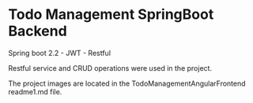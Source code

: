 # Todo Management SpringBoot Backend

Spring boot 2.2 - JWT - Restful 

Restful service and CRUD operations were used in the project.

The project images are located in the TodoManagementAngularFrontend readme1.md file.

